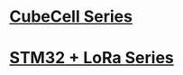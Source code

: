 # [CubeCell Series](https://doc-test-vx.readthedocs.io/en/node/cubecell/index.html)

# [STM32 + LoRa Series](https://doc-test-vx.readthedocs.io/en/node/stm32/index.html)

